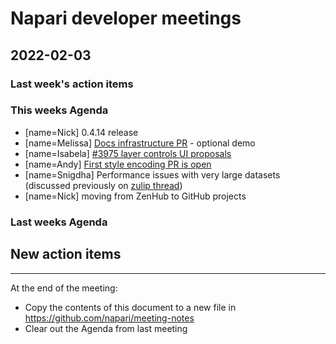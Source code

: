 # Napari developer meetings

## 2022-02-03

### Last week's action items

### This weeks Agenda

- [name=Nick] 0.4.14 release
- [name=Melissa] [Docs infrastructure PR](https://github.com/napari/napari/pull/4047) - optional demo
- [name=Isabela] [#3975 layer controls UI proposals](https://github.com/napari/napari/issues/3975#issuecomment-1029514216)
- [name=Andy] [First style encoding PR is open](https://github.com/napari/napari/pull/4051)
- [name=Snigdha] Performance issues with very large datasets (discussed previously on [zulip thread](https://napari.zulipchat.com/#narrow/stream/212875-general/topic/Load.20Huge.20number.20of.20points))
- [name=Nick] moving from ZenHub to GitHub projects


### Last weeks Agenda






## New action items

------

At the end of the meeting:
- Copy the contents of this document to a new file in https://github.com/napari/meeting-notes
- Clear out the Agenda from last meeting

